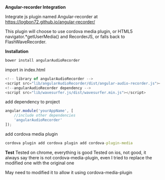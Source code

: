 **Angular-recorder Integration**

Integrate js plugin named Angular-recorder at https://logbon72.github.io/angular-recorder/

This plugin will choose to use cordova media plugin, or HTML5 navigator.*getUserMedia() and RecorderJS, or falls back to FlashWaveRecorder.

**Installation**
```cmd
bower install angularAudioRecorder
```

import in index.html
```javascript
<!-- library of angularAudioRecorder -->
<script src="lib/angularAudioRecorder/dist/angular-audio-recorder.js"></script>
<!--angularAudioRecorder dependency -->
<script src="lib/wavesurfer.js/dist/wavesurfer.min.js"></script>
```

add dependency to project
```javascript
angular.module('yourAppName', [
    //include other dependencies
    'angularAudioRecorder'
]);
```

add cordova media plugin
```cmd
cordova plugin add cordova plugin add cordova-plugin-media
```

**Test**
Tested on chrome, everything is good
Tested on ios, not good, it always say there is not cordova-media-plugin, even I tried to replace the modified one with the original one


May need to modified it to allow it using cordova-media-plugin